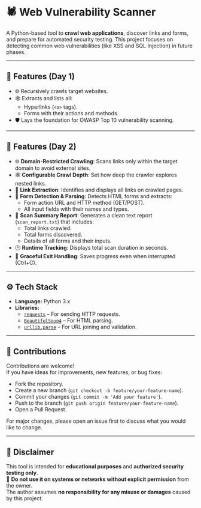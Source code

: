 # 🕷️ Web Vulnerability Scanner

A Python-based tool to **crawl web applications**, discover links and forms, and prepare for automated security testing. This project focuses on detecting common web vulnerabilities (like XSS and SQL Injection) in future phases.

---

## 🚀 Features (Day 1)
- 🌐 Recursively crawls target websites.
- 🕸️ Extracts and lists all:
  - Hyperlinks (`<a>` tags).
  - Forms with their actions and methods.
- 🛡️ Lays the foundation for OWASP Top 10 vulnerability scanning.

---

## 🚀 Features (Day 2)
- 🌐 **Domain-Restricted Crawling**: Scans links only within the target domain to avoid external sites.  
- 🕸️ **Configurable Crawl Depth**: Set how deep the crawler explores nested links.  
- 🔗 **Link Extraction**: Identifies and displays all links on crawled pages.  
- 📝 **Form Detection & Parsing**: Detects HTML forms and extracts:  
  - Form action URL and HTTP method (GET/POST).  
  - All input fields with their names and types.  
- 📄 **Scan Summary Report**: Generates a clean text report (`scan_report.txt`) that includes:  
  - Total links crawled.  
  - Total forms discovered.  
  - Details of all forms and their inputs.  
- 🕒 **Runtime Tracking**: Displays total scan duration in seconds.  
- 🛑 **Graceful Exit Handling**: Saves progress even when interrupted (Ctrl+C).  

---

## ⚙️ Tech Stack
- **Language:** Python 3.x
- **Libraries:** 
  - [`requests`](https://pypi.org/project/requests/) – For sending HTTP requests.
  - [`BeautifulSoup4`](https://pypi.org/project/beautifulsoup4/) – For HTML parsing.
  - [`urllib.parse`](https://docs.python.org/3/library/urllib.parse.html) – For URL joining and validation.

---


## 🤝 Contributions

Contributions are welcome!  
If you have ideas for improvements, new features, or bug fixes:  

- Fork the repository.  
- Create a new branch (`git checkout -b feature/your-feature-name`).  
- Commit your changes (`git commit -m 'Add your feature'`).  
- Push to the branch (`git push origin feature/your-feature-name`).  
- Open a Pull Request.  

For major changes, please open an issue first to discuss what you would like to change.  

---

## 📣 Disclaimer

This tool is intended for **educational purposes** and **authorized security testing only**.  
🚨 **Do not use it on systems or networks without explicit permission** from the owner.  
The author assumes **no responsibility for any misuse or damages** caused by this project.  

